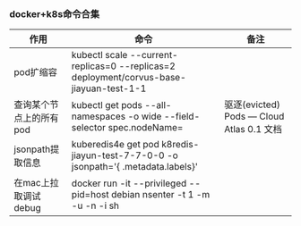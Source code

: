 ### docker+k8s命令合集

| 作用             | 命令                                                                                       | 备注                                          |
|----------------|------------------------------------------------------------------------------------------|---------------------------------------------|
| pod扩缩容         | kubectl scale --current-replicas=0  --replicas=2 deployment/corvus-base-jiayuan-test-1-1 |                                             |
| 查询某个节点上的所有pod  | kubectl get pods --all-namespaces -o wide --field-selector spec.nodeName=<node>          | 驱逐(evicted) Pods &mdash; Cloud Atlas 0.1 文档 |
| jsonpath提取信息   | kuberedis4e get pod  k8redis-jiayun-test-7-7-0-0 -o jsonpath='{ .metadata.labels}'       |                                             |
| 在mac上拉取调试debug | docker run -it --privileged --pid=host debian nsenter -t 1 -m -u -n -i sh                |                                             |

